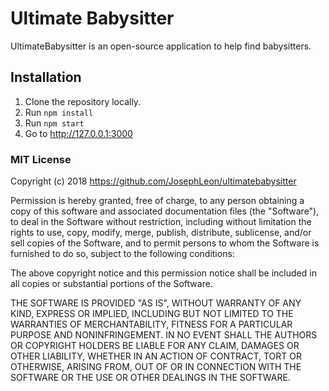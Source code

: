 # Ultimate Babysitter

UltimateBabysitter is an open-source application to help find babysitters.

## Installation
1. Clone the repository locally.
2. Run `npm install`
3. Run `npm start`
4. Go to http://127.0.0.1:3000


### MIT License

Copyright (c) 2018 https://github.com/JosephLeon/ultimatebabysitter

Permission is hereby granted, free of charge, to any person obtaining a copy
of this software and associated documentation files (the "Software"), to deal
in the Software without restriction, including without limitation the rights
to use, copy, modify, merge, publish, distribute, sublicense, and/or sell
copies of the Software, and to permit persons to whom the Software is
furnished to do so, subject to the following conditions:

The above copyright notice and this permission notice shall be included in all
copies or substantial portions of the Software.

THE SOFTWARE IS PROVIDED "AS IS", WITHOUT WARRANTY OF ANY KIND, EXPRESS OR
IMPLIED, INCLUDING BUT NOT LIMITED TO THE WARRANTIES OF MERCHANTABILITY,
FITNESS FOR A PARTICULAR PURPOSE AND NONINFRINGEMENT. IN NO EVENT SHALL THE
AUTHORS OR COPYRIGHT HOLDERS BE LIABLE FOR ANY CLAIM, DAMAGES OR OTHER
LIABILITY, WHETHER IN AN ACTION OF CONTRACT, TORT OR OTHERWISE, ARISING FROM,
OUT OF OR IN CONNECTION WITH THE SOFTWARE OR THE USE OR OTHER DEALINGS IN THE
SOFTWARE.
